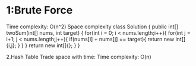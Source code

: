 1:Brute Force
=====
Time complexity: O(n^2)
Space complexity
class Solution {
    public int[] twoSum(int[] nums, int target) {
        for(int i = 0; i < nums.length;i++){
            for(int j = i+1; j < nums.length;j++){
                if(nums[i] + nums[j] == target){
                    return new int[]{i,j};
                }
            }
        }
        return new int[]{};
    }
}

2.Hash Table
Trade space with time:
Time complexity: O(n)
